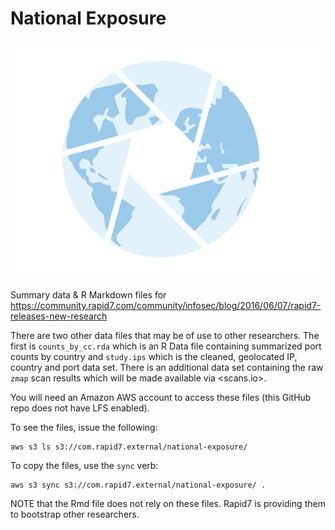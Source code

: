 # National Exposure

<img src="./national-exposure.svg"/>

Summary data & R Markdown files for <https://community.rapid7.com/community/infosec/blog/2016/06/07/rapid7-releases-new-research>

There are two other data files that may be of use to other researchers. The first is `counts_by_cc.rda` which is an R Data file containing summarized port counts by country and `study.ips` which is the cleaned, geolocated IP, country and port data set. There is an additional data set containing the raw `zmap` scan results which will be made available via <scans.io>.

You will need an Amazon AWS account to access these files (this GitHub repo does not have LFS enabled).

To see the files, issue the following:

    aws s3 ls s3://com.rapid7.external/national-exposure/

To copy the files, use the `sync` verb:

    aws s3 sync s3://com.rapid7.external/national-exposure/ .
   
NOTE that the Rmd file does not rely on these files. Rapid7 is providing them to bootstrap other researchers.
